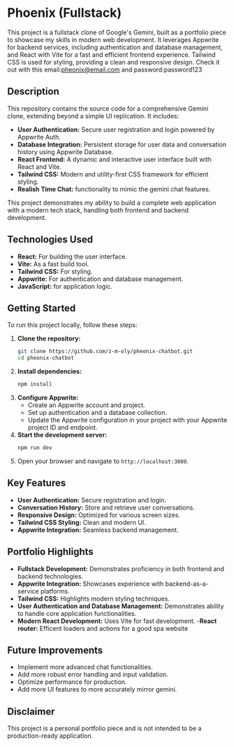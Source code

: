 # Phoenix (Fullstack)

This project is a fullstack clone of Google's Gemini, built as a portfolio piece to showcase my skills in modern web development. It leverages Appwrite for backend services, including authentication and database management, and React with Vite for a fast and efficient frontend experience. Tailwind CSS is used for styling, providing a clean and responsive design. Check it out with this email:pheonix@email.com and password:password123

## Description

This repository contains the source code for a comprehensive Gemini clone, extending beyond a simple UI replication. It includes:

- **User Authentication:** Secure user registration and login powered by Appwrite Auth.
- **Database Integration:** Persistent storage for user data and conversation history using Appwrite Database.
- **React Frontend:** A dynamic and interactive user interface built with React and Vite.
- **Tailwind CSS:** Modern and utility-first CSS framework for efficient styling.
- **Realish Time Chat:** functionality to mimic the gemini chat features.

This project demonstrates my ability to build a complete web application with a modern tech stack, handling both frontend and backend development.

## Technologies Used

- **React:** For building the user interface.
- **Vite:** As a fast build tool.
- **Tailwind CSS:** For styling.
- **Appwrite:** For authentication and database management.
- **JavaScript:** for application logic.

## Getting Started

To run this project locally, follow these steps:

1.  **Clone the repository:**
    ```bash
    git clone https://github.com/z-m-oly/pheonix-chatbot.git
    cd pheonix-chatbot
    ```
2.  **Install dependencies:**
    ```bash
    npm install
    ```
3.  **Configure Appwrite:**
    - Create an Appwrite account and project.
    - Set up authentication and a database collection.
    - Update the Appwrite configuration in your project with your Appwrite project ID and endpoint.
4.  **Start the development server:**
    ```bash
    npm run dev 
    ```
5.  Open your browser and navigate to `http://localhost:3000`.

## Key Features

- **User Authentication:** Secure registration and login.
- **Conversation History:** Store and retrieve user conversations.
- **Responsive Design:** Optimized for various screen sizes.
- **Tailwind CSS Styling:** Clean and modern UI.
- **Appwrite Integration:** Seamless backend management.

## Portfolio Highlights

- **Fullstack Development:** Demonstrates proficiency in both frontend and backend technologies.
- **Appwrite Integration:** Showcases experience with backend-as-a-service platforms.
- **Tailwind CSS:** Highlights modern styling techniques.
- **User Authentication and Database Management:** Demonstrates ability to handle core application functionalities.
- **Modern React Development:** Uses Vite for fast development. -**React router:** Efficent loaders and actions for a good spa website

## Future Improvements

- Implement more advanced chat functionalities.
- Add more robust error handling and input validation.
- Optimize performance for production.
- Add more UI features to more accurately mirror gemini.

## Disclaimer

This project is a personal portfolio piece and is not intended to be a production-ready application.
